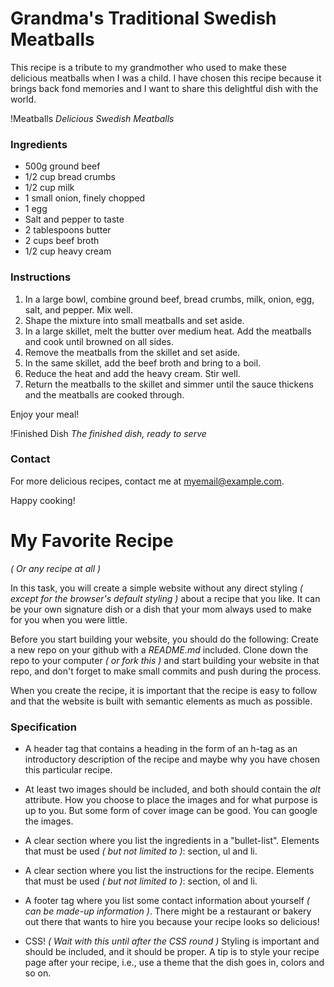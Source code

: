 # Grandma's Traditional Swedish Meatballs

This recipe is a tribute to my grandmother who used to make these delicious meatballs when I was a child. I have chosen this recipe because it brings back fond memories and I want to share this delightful dish with the world.

!Meatballs
*Delicious Swedish Meatballs*

### Ingredients

- 500g ground beef
- 1/2 cup bread crumbs
- 1/2 cup milk
- 1 small onion, finely chopped
- 1 egg
- Salt and pepper to taste
- 2 tablespoons butter
- 2 cups beef broth
- 1/2 cup heavy cream

### Instructions

1. In a large bowl, combine ground beef, bread crumbs, milk, onion, egg, salt, and pepper. Mix well.
2. Shape the mixture into small meatballs and set aside.
3. In a large skillet, melt the butter over medium heat. Add the meatballs and cook until browned on all sides.
4. Remove the meatballs from the skillet and set aside.
5. In the same skillet, add the beef broth and bring to a boil.
6. Reduce the heat and add the heavy cream. Stir well.
7. Return the meatballs to the skillet and simmer until the sauce thickens and the meatballs are cooked through.

Enjoy your meal!

!Finished Dish
*The finished dish, ready to serve*

### Contact

For more delicious recipes, contact me at myemail@example.com.

Happy cooking!


# My Favorite Recipe

_( Or any recipe at all )_

In this task, you will create a simple website without any direct styling _( except for the browser's default styling )_ about a recipe that you like. It can be your own signature dish or a dish that your mom always used to make for you when you were little.

Before you start building your website, you should do the following:
Create a new repo on your github with a _README.md_ included.
Clone down the repo to your computer _( or fork this )_ and start building your website in that repo, and don't forget to make small commits and push during the process.

When you create the recipe, it is important that the recipe is easy to follow and that the website is built with semantic elements as much as possible.

### Specification

- A header tag that contains a heading in the form of an h-tag as an introductory description of the recipe and maybe why you have chosen this particular recipe.

- At least two images should be included, and both should contain the _alt_ attribute. How you choose to place the images and for what purpose is up to you. But some form of cover image can be good. You can google the images.

- A clear section where you list the ingredients in a "bullet-list". Elements that must be used _( but not limited to )_: section, ul and li.

- A clear section where you list the instructions for the recipe. Elements that must be used _( but not limited to )_: section, ol and li.

- A footer tag where you list some contact information about yourself _( can be made-up information )_. There might be a restaurant or bakery out there that wants to hire you because your recipe looks so delicious!

- CSS! _( Wait with this until after the CSS round )_ Styling is important and should be included, and it should be proper. A tip is to style your recipe page after your recipe, i.e., use a theme that the dish goes in, colors and so on.
